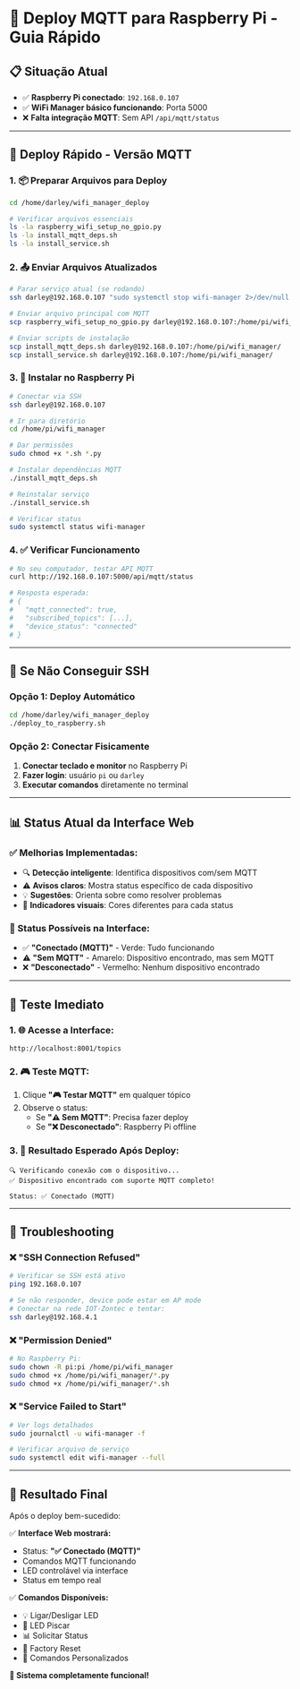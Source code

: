 # 🚀 Deploy MQTT para Raspberry Pi - Guia Rápido

## 📋 **Situação Atual**
- ✅ **Raspberry Pi conectado**: `192.168.0.107`
- ✅ **WiFi Manager básico funcionando**: Porta 5000
- ❌ **Falta integração MQTT**: Sem API `/api/mqtt/status`

---

## 🔧 **Deploy Rápido - Versão MQTT**

### **1. 📦 Preparar Arquivos para Deploy**
```bash
cd /home/darley/wifi_manager_deploy

# Verificar arquivos essenciais
ls -la raspberry_wifi_setup_no_gpio.py
ls -la install_mqtt_deps.sh
ls -la install_service.sh
```

### **2. 📤 Enviar Arquivos Atualizados**
```bash
# Parar serviço atual (se rodando)
ssh darley@192.168.0.107 "sudo systemctl stop wifi-manager 2>/dev/null || true"

# Enviar arquivo principal com MQTT
scp raspberry_wifi_setup_no_gpio.py darley@192.168.0.107:/home/pi/wifi_manager/

# Enviar scripts de instalação
scp install_mqtt_deps.sh darley@192.168.0.107:/home/pi/wifi_manager/
scp install_service.sh darley@192.168.0.107:/home/pi/wifi_manager/
```

### **3. 🔧 Instalar no Raspberry Pi**
```bash
# Conectar via SSH
ssh darley@192.168.0.107

# Ir para diretório
cd /home/pi/wifi_manager

# Dar permissões
sudo chmod +x *.sh *.py

# Instalar dependências MQTT
./install_mqtt_deps.sh

# Reinstalar serviço
./install_service.sh

# Verificar status
sudo systemctl status wifi-manager
```

### **4. ✅ Verificar Funcionamento**
```bash
# No seu computador, testar API MQTT
curl http://192.168.0.107:5000/api/mqtt/status

# Resposta esperada:
# {
#   "mqtt_connected": true,
#   "subscribed_topics": [...],
#   "device_status": "connected"
# }
```

---

## 🚨 **Se Não Conseguir SSH**

### **Opção 1: Deploy Automático**
```bash
cd /home/darley/wifi_manager_deploy
./deploy_to_raspberry.sh
```

### **Opção 2: Conectar Fisicamente**
1. **Conectar teclado e monitor** no Raspberry Pi
2. **Fazer login**: usuário `pi` ou `darley`
3. **Executar comandos** diretamente no terminal

---

## 📊 **Status Atual da Interface Web**

### **✅ Melhorias Implementadas:**
- 🔍 **Detecção inteligente**: Identifica dispositivos com/sem MQTT
- ⚠️ **Avisos claros**: Mostra status específico de cada dispositivo
- 💡 **Sugestões**: Orienta sobre como resolver problemas
- 🎨 **Indicadores visuais**: Cores diferentes para cada status

### **🎯 Status Possíveis na Interface:**
- ✅ **"Conectado (MQTT)"** - Verde: Tudo funcionando
- ⚠️ **"Sem MQTT"** - Amarelo: Dispositivo encontrado, mas sem MQTT
- ❌ **"Desconectado"** - Vermelho: Nenhum dispositivo encontrado

---

## 🔄 **Teste Imediato**

### **1. 🌐 Acesse a Interface:**
```
http://localhost:8001/topics
```

### **2. 🎮 Teste MQTT:**
1. Clique **"🎮 Testar MQTT"** em qualquer tópico
2. Observe o status:
   - Se **"⚠️ Sem MQTT"**: Precisa fazer deploy
   - Se **"❌ Desconectado"**: Raspberry Pi offline

### **3. 📱 Resultado Esperado Após Deploy:**
```
🔍 Verificando conexão com o dispositivo...
✅ Dispositivo encontrado com suporte MQTT completo!

Status: ✅ Conectado (MQTT)
```

---

## 🐛 **Troubleshooting**

### **❌ "SSH Connection Refused"**
```bash
# Verificar se SSH está ativo
ping 192.168.0.107

# Se não responder, device pode estar em AP mode
# Conectar na rede IOT-Zontec e tentar:
ssh darley@192.168.4.1
```

### **❌ "Permission Denied"**
```bash
# No Raspberry Pi:
sudo chown -R pi:pi /home/pi/wifi_manager
sudo chmod +x /home/pi/wifi_manager/*.py
sudo chmod +x /home/pi/wifi_manager/*.sh
```

### **❌ "Service Failed to Start"**
```bash
# Ver logs detalhados
sudo journalctl -u wifi-manager -f

# Verificar arquivo de serviço
sudo systemctl edit wifi-manager --full
```

---

## 🎉 **Resultado Final**

Após o deploy bem-sucedido:

✅ **Interface Web mostrará:**
- Status: **"✅ Conectado (MQTT)"**
- Comandos MQTT funcionando
- LED controlável via interface
- Status em tempo real

✅ **Comandos Disponíveis:**
- 💡 Ligar/Desligar LED
- 💫 LED Piscar  
- 📊 Solicitar Status
- 🔄 Factory Reset
- 🔧 Comandos Personalizados

**🚀 Sistema completamente funcional!** 
